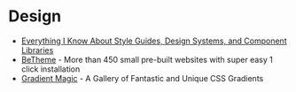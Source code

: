 # Design
* [Everything I Know About Style Guides, Design Systems, and Component Libraries](https://leerob.io/blog/style-guides-component-libraries-design-systems/)
* [BeTheme](https://themes.muffingroup.com/be/splash) - More than 450 small pre-built websites with super easy 1 click installation
* [Gradient Magic](https://www.gradientmagic.com/) - A Gallery of Fantastic and Unique CSS Gradients
